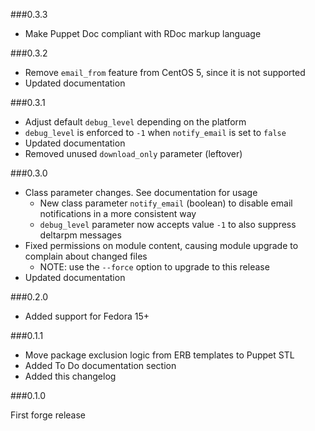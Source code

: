 ###0.3.3

* Make Puppet Doc compliant with RDoc markup language

###0.3.2

* Remove `email_from` feature from CentOS 5, since it is not supported
* Updated documentation

###0.3.1

* Adjust default `debug_level` depending on the platform
* `debug_level` is enforced to `-1` when `notify_email` is set to `false`
* Updated documentation
* Removed unused `download_only` parameter (leftover)

###0.3.0

* Class parameter changes. See documentation for usage
  * New class parameter `notify_email` (boolean) to disable email notifications in a more consistent way
  * `debug_level` parameter now accepts value `-1` to also suppress deltarpm messages 
* Fixed permissions on module content, causing module upgrade to complain about changed files
    * NOTE: use the `--force` option to upgrade to this release
* Updated documentation

###0.2.0

* Added support for Fedora 15+

###0.1.1

* Move package exclusion logic from ERB templates to Puppet STL
* Added To Do documentation section
* Added this changelog
 
###0.1.0

First forge release
